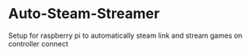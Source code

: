 # Auto-Steam-Streamer
Setup for raspberry pi to automatically steam link and stream games on controller connect
